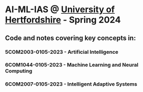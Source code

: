 # AI-ML-IAS @ [University of Hertfordshire](https://www.herts.ac.uk/courses/undergraduate/bsc-hons-computer-science-artificial-intelligence) - Spring 2024
## Code and notes covering key concepts in: 
### 5COM2003-0105-2023 - **Artificial Intelligence**
### 6COM1044-0105-2023 - Machine Learning and Neural Computing
### 6COM2007-0105-2023 - Intelligent Adaptive Systems
